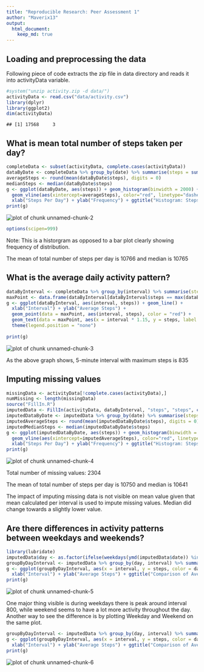 ```yaml
---
title: "Reproducible Research: Peer Assessment 1"
author: "Maverix13"
output: 
  html_document:
    keep_md: true
---
```



## Loading and preprocessing the data
Following piece of code extracts the zip file in data directory and reads it into activityData variable.

```r
#system("unzip activity.zip -d data/")
activityData <- read.csv("data/activity.csv")
library(dplyr)
library(ggplot2)
dim(activityData)
```

```
## [1] 17568     3
```


## What is mean total number of steps taken per day?


```r
completeData <- subset(activityData, complete.cases(activityData))
dataByDate <- completeData %>% group_by(date) %>% summarise(steps = sum(steps))
averageSteps <- round(mean(dataByDate$steps), digits = 0)
medianSteps <- median(dataByDate$steps)
g <- ggplot(dataByDate, aes(steps)) + geom_histogram(binwidth = 2000) +
  geom_vline(aes(xintercept=averageSteps), color="red", linetype="dashed", size=1) +
  xlab("Steps Per Day") + ylab("Frequency") + ggtitle("Histogram: Steps Per Day")
print(g)
```

![plot of chunk unnamed-chunk-2](figure/unnamed-chunk-2-1.png) 

```r
options(scipen=999)
```

Note: This is a historgram as opposed to a bar plot clearly showing frequency of distribution.

The mean of total number of steps per day is 10766 and median is 10765

## What is the average daily activity pattern?

```r
dataByInterval <- completeData %>% group_by(interval) %>% summarise(steps = mean(steps))
maxPoint <- data.frame(dataByInterval[dataByInterval$steps == max(dataByInterval$steps),])
g <- ggplot(dataByInterval, aes(interval, steps)) + geom_line() +
  xlab("Interval") + ylab("Average Steps") +
  geom_point(data = maxPoint, aes(interval, steps), color = "red") +
  geom_text(data = maxPoint, aes(x = interval * 1.15, y = steps, label = "Max", color = "red")) +
  theme(legend.position = "none")
    
print(g)
```

![plot of chunk unnamed-chunk-3](figure/unnamed-chunk-3-1.png) 

As the above graph shows, 5-minute interval with maximum steps is 835

## Imputing missing values

```r
missingData <- activityData[!complete.cases(activityData),]
numMissing <- length(missingData)
source("FillIn.R")
imputedData <- FillIn(activityData, dataByInterval, "steps", "steps", c("interval"))
imputedDataByDate <- imputedData %>% group_by(date) %>% summarise(steps = sum(steps))
imputedAverageSteps <- round(mean(imputedDataByDate$steps), digits = 0)
imputedMedianSteps <- median(imputedDataByDate$steps)
g <- ggplot(imputedDataByDate, aes(steps)) + geom_histogram(binwidth = 2000) +
  geom_vline(aes(xintercept=imputedAverageSteps), color="red", linetype="dashed", size=1) +
  xlab("Steps Per Day") + ylab("Frequency") + ggtitle("Histogram: Steps Per Day")
print(g)
```

![plot of chunk unnamed-chunk-4](figure/unnamed-chunk-4-1.png) 

Total number of missing values: 2304

The mean of total number of steps per day is 10750 and median is 10641

The impact of imputing missing data is not visible on mean value given that mean calculated per interval is used to impute missing values. Median did change towards a slightly lower value.

## Are there differences in activity patterns between weekdays and weekends?

```r
library(lubridate)
imputedData$day <- as.factor(ifelse(weekdays(ymd(imputedData$date)) %in% c("Saturday","Sunday"), "Weekend", "Weekday"))
groupByDayInterval <- imputedData %>% group_by(day, interval) %>% summarise(steps = mean(steps))
g <- ggplot(groupByDayInterval, aes(x = interval, y = steps, color = day)) + geom_line() + facet_wrap(~day, nrow = 2) + 
  xlab("Interval") + ylab("Average Steps") + ggtitle("Comparison of Average Steps (Weekday vs Weekend)")
print(g)
```

![plot of chunk unnamed-chunk-5](figure/unnamed-chunk-5-1.png) 

One major thing visible is during weekdays there is peak around interval 800, while weekend seems to have a lot more activity throughout the day. Another way to see the difference is by plotting Weekday and Weekend on the same plot.


```r
groupByDayInterval <- imputedData %>% group_by(day, interval) %>% summarise(steps = mean(steps))
g <- ggplot(groupByDayInterval, aes(x = interval, y = steps, color = day)) + geom_line() +
  xlab("Interval") + ylab("Average Steps") + ggtitle("Comparison of Average Steps (Weekday vs Weekend)")
print(g)
```

![plot of chunk unnamed-chunk-6](figure/unnamed-chunk-6-1.png) 
